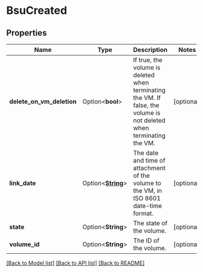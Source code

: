 # BsuCreated

## Properties

Name | Type | Description | Notes
------------ | ------------- | ------------- | -------------
**delete_on_vm_deletion** | Option<**bool**> | If true, the volume is deleted when terminating the VM. If false, the volume is not deleted when terminating the VM. | [optional]
**link_date** | Option<[**String**](string.md)> | The date and time of attachment of the volume to the VM, in ISO 8601 date-time format. | [optional]
**state** | Option<**String**> | The state of the volume. | [optional]
**volume_id** | Option<**String**> | The ID of the volume. | [optional]

[[Back to Model list]](../README.md#documentation-for-models) [[Back to API list]](../README.md#documentation-for-api-endpoints) [[Back to README]](../README.md)


